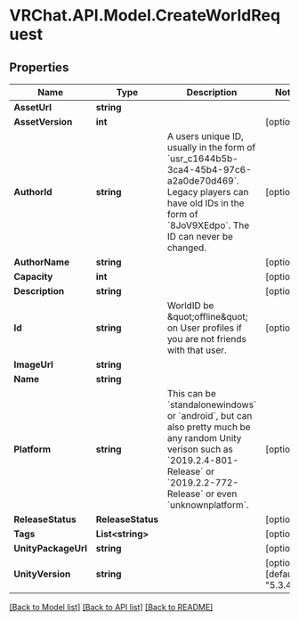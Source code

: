 # VRChat.API.Model.CreateWorldRequest

## Properties

Name | Type | Description | Notes
------------ | ------------- | ------------- | -------------
**AssetUrl** | **string** |  | 
**AssetVersion** | **int** |  | [optional] 
**AuthorId** | **string** | A users unique ID, usually in the form of &#x60;usr_c1644b5b-3ca4-45b4-97c6-a2a0de70d469&#x60;. Legacy players can have old IDs in the form of &#x60;8JoV9XEdpo&#x60;. The ID can never be changed. | [optional] 
**AuthorName** | **string** |  | [optional] 
**Capacity** | **int** |  | [optional] 
**Description** | **string** |  | [optional] 
**Id** | **string** | WorldID be \&quot;offline\&quot; on User profiles if you are not friends with that user. | [optional] 
**ImageUrl** | **string** |  | 
**Name** | **string** |  | 
**Platform** | **string** | This can be &#x60;standalonewindows&#x60; or &#x60;android&#x60;, but can also pretty much be any random Unity verison such as &#x60;2019.2.4-801-Release&#x60; or &#x60;2019.2.2-772-Release&#x60; or even &#x60;unknownplatform&#x60;. | [optional] 
**ReleaseStatus** | **ReleaseStatus** |  | [optional] 
**Tags** | **List&lt;string&gt;** |   | [optional] 
**UnityPackageUrl** | **string** |  | [optional] 
**UnityVersion** | **string** |  | [optional] [default to "5.3.4p1"]

[[Back to Model list]](../README.md#documentation-for-models) [[Back to API list]](../README.md#documentation-for-api-endpoints) [[Back to README]](../README.md)

